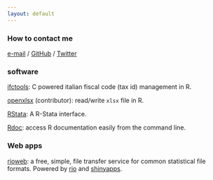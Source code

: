 ```yaml
---
layout: default
---
```


### How to contact me

[e-mail](mailto:lbraglia@gmail.com) / [GitHub](http://github.com/lbraglia)
/ [Twitter](http://twitter.com/lucailgarb)

### software

[ifctools](http://cran.rstudio.com/web/packages/ifctools): C powered
italian fiscal code (tax id) management in R.

[openxlsx](http://cran.rstudio.com/web/packages/openxlsx) (contributor):
read/write `xlsx` file in R.

[RStata](http://github.com/lbraglia/RStata): A R-Stata interface.

[Rdoc](http://github.com/lbraglia/Rdoc): access R documentation easily
from the command line.

### Web apps

[rioweb](https://gallery.shinyapps.io/rioweb): a free, simple, file
transfer service for common statistical file formats. Powered by
[rio](http://cran.rstudio.com/web/packages/rio) and
[shinyapps](http://www.shinyapps.io).
